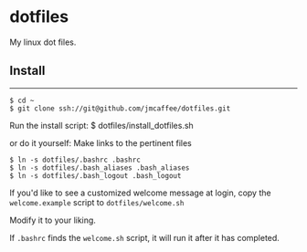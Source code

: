 # dotfiles

My linux dot files.

## Install
- - -

	$ cd ~
	$ git clone ssh://git@github.com/jmcaffee/dotfiles.git

Run the install script:
	$ dotfiles/install_dotfiles.sh

or do it yourself:
Make links to the pertinent files

	$ ln -s dotfiles/.bashrc .bashrc
	$ ln -s dotfiles/.bash_aliases .bash_aliases
	$ ln -s dotfiles/.bash_logout .bash_logout

If you'd like to see a customized welcome message at login,
copy the `welcome.example` script to `dotfiles/welcome.sh`

Modify it to your liking.

If `.bashrc` finds the `welcome.sh` script, it will run it after it
has completed.
